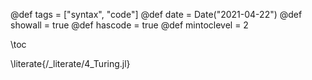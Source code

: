 @def tags = ["syntax", "code"]
@def date = Date("2021-04-22")
@def showall = true
@def hascode = true
@def mintoclevel = 2

\toc

\literate{/_literate/4_Turing.jl}
